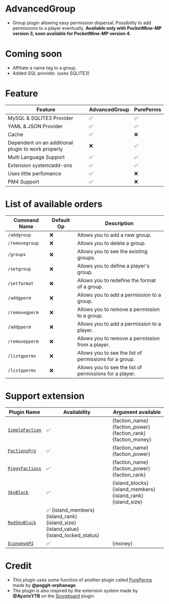 # AdvancedGroup

- Group plugin allowing easy permission dispersal. Possibility to add permissions to a player eventually. **Available only with PocketMine-MP version 3, soon available for PocketMine-MP version 4.**

# Coming soon

- Affiliate a name tag to a group.
- Added SQL provider. (uses SQLITE3)

# Feature

| Feature                                            | AdvancedGroup | PurePerms |
|----------------------------------------------------|---------------|-----------|
| MySQL & SQLITE3 Provider                           | ✅             | ✅         |
| YAML & JSON Provider                               | ✅             | ✅         |
| Cache                                              | ✅             | ❌         |
| Dependent on an additional plugin to work properly | ❌             | ✅         |
| Multi Language Support                             | ✅             | ✅         |
| Extension system/add-ons                           | ✅             | ✅         |
| Uses little perfomance                             | ✅             | ❌         |
| PM4 Support                                        | ✅             | ❌         |

# List of available orders

| Command Name   	| Default Op 	| Description                                             	|
|----------------	|------------	|---------------------------------------------------------	|
| `/addgroup`    	| ❌          	| Allows you to add a new group.                          	|
| `/removegroup` 	| ❌          	| Allows you to delete a group.                           	|
| `/groups`      	| ❌          	| Allows you to see the existing groups.                  	|
| `/setgroup`    	| ❌          	| Allows you to define a player's group.                  	|
| `/setformat`   	| ❌          	| Allows you to redefine the format of a group.           	|
| `/addgperm`     	| ❌          	| Allows you to add a permission to a group.              	|
| `/removegperm`  	| ❌          	| Allows you to remove a permission to a group.           	|
| `/addpperm`     	| ❌          	| Allows you to add a permission to a player.             	|
| `/removepperm`  	| ❌          	| Allows you to remove a permission from a player.        	|
| `/listgperms`   	| ❌          	| Allows you to see the list of permissions for a group.  	|
| `/listpperms`   	| ❌          	| Allows you to see the list of permissions for a player. 	|

# Support extension

| Plugin Name         	| Availability 	| Argument available                                            	|
|---------------------	|--------------	|---------------------------------------------------------------	|
| [`SimpleFaction`](https://github.com/AyzrixYTB/SimpleFaction) 	| ✅            	| {faction_name} {faction_power} {faction_rank} {faction_money} 	|
| [`FactionsPro`](https://github.com/AyzrixYTB/SimpleFaction)   	| ✅            	| {faction_name} {faction_power}                                	|
| [`PiggyFactions`](https://github.com/DaPigGuy/PiggyFactions/tree/master) 	| ✅            	| {faction_name} {faction_power} {faction_rank}                 	|
| [`SkyBlock`](https://github.com/andresbytes/SkyBlock/tree/stable)      	| ✅            	|  {island_blocks} {island_members} {island_rank} {island_size} |
| [`RedSkyBlock`](https://github.com/RedCraftGH/RedSkyBlock/tree/master)      	| ✅    {island_members} {island_rank} {island_size} {island_value} {island_locked_status}|
| [`EconomyAPI`](https://github.com/RedCraftGH/RedSkyBlock/tree/master)      	| ✅            	| {money}                                                     	|

# Credit

- This plugin uses some function of another plugin called [PurePerms](https://github.com/poggit-orphanage/PurePerms/tree/master) made by **@poggit-orphanage**.
- The plugin is also inspired by the extension system made by **@AyzrixYTB** on the [Scoreboard](https://github.com/AyzrixYTB/Scoreboard) plugin.
